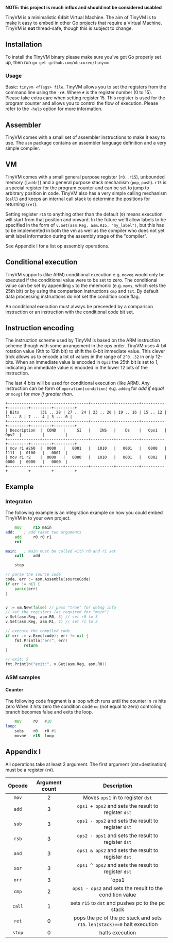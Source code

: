 **NOTE: this project is much influx and should not be considered usabled**

TinyVM is a minimalistic 64bit Virtual Machine. The aim of TinyVM is to make it easy to embed
in other Go projects that require a Virtual Machine. TinyVM is **not** thread-safe, though
this is subject to change.

## Installation

To install the TinyVM binary please make sure you've got Go properly set up, then run
`go get github.com/obscuren/tinyvm`

### Usage

Basic: `tinyvm <flags> file`. TinyVM allows you to set the registers from the command line using the
`-r#`. Where `#` is the register number (0 to 15). Please take extra care when setting register 15.
This register is used for the program counter and allows you to control the flow of execution. Please
refer to the `-help` option for more information.

## Assembler

TinyVM comes with a small set of assembler instructions to make it easy to use. The `asm` package
contains an assembler language definition and a very simple compiler.

## VM

TinyVM comes with a small general purpose register (`r0..r15`), unbounded memory (`[addr]`)
and a general purpose stack mechanism (`pop`, `push`). `r15` is a special register for the
program counter and can be set to jump to arbitrary position in code. TinyVM also has a very
simple calling mechanism (`call`) and keeps an internal call stack to determine the positions
for returning (`ret`).

Setting register `r15` to anything other than the default (`0`) means execution will start from
that position and onward. In the future we'll allow labels to be specified in the form of
`v.Set(asm.Reg, asm.R15, "my_label")`, but this has to be implemented in both the vm as well as
the compiler who does not yet emit label information during the assembly stage of the "compiler".

 See Appendix I for a list op assembly operations.

## Conditional execution

TinyVM supports (like ARM) conditional execution e.g. `moveq` would only be executed if the
conditional value were to be set to zero. The conditional value can be set by appending `s`
to the mnemonic (e.g. `movs`, which sets the 25th bit) or by using the comparison instructions
`cmp` and `tst`. By default data processing instructions do not set the condition code flag.

An conditional execution must always be preceeded by a comparison instruction or an instruction
with the conditional code bit set.

## Instruction encoding

The instruction scheme used by TinyVM is based on the ARM instruction scheme though with
some arrangement in the ops order. TinyVM uses 4-bit rotation value (9th to 12th bit) to
shift the 8-bit immediate value. This clever trick allows us to encode a lot of values in
the range of `2^0..32` in only 12-bits. When an immediate value is encoded in `Ops2` the
25th bit is set to 1, indicating an immediate value is encoded in the lower 12 bits of the
instruction.

The last 4 bits will be used for conditional execution (like ARM). Any instruction can be
form of `operation[condition]` e.g. `addeq` for *add if equal* or `movgt` for *mov if
greater than*.

```
+--------------+---------+----------+----------+----------+----------+---------+---------+---------+
| Bits         |31 .. 28 | 27 .. 24 | 23 .. 20 | 19 .. 16 | 15 .. 12 | 11 .. 8 | 7 ... 4 | 3 ... 0 |
+--------------+---------+----------+----------+----------+----------+---------+---------+---------+
| Description  |  COND   |     SI   |    INS   |    Ds    |   Ops1   |   Ops2  |         |         |
+--------------+---------+----------+----------+----------+----------+---------+---------+---------+
| mov r1 #260  |  0000   |   0001   |   1010   |   0001   |   0000   |   1111  |  0100   |   0001  |
| mov r1 r2    |  0000   |   0000   |   1010   |   0001   |   0002   |   0000  |  0000   |   0000  |
+--------------+---------+----------+----------+----------+----------+---------+---------+---------+
```

## Example

### Integraton

The following example is an integration example on how you could embed TinyVM in to your
own project.

```asm
    mov     r15 main
add:    ; add taket two arguments
	add 	r0 r0 r1
	ret

main:   ; main must be called with r0 and r1 set
	call 	add

	stop

```

```go
// parse the source code
code, err := asm.Assemble(sourceCode)
if err != nil {
    panic(err)
}


v := vm.New(false) // pass "true" for debug info
// set the registers (as required for "main")
v.Set(asm.Reg, asm.R0, 3) // set r0 to 3
v.Set(asm.Reg, asm.R1, 2) // set r1 to 2

// execute the compiled code
if err := v.Exec(code); err != nil {
    fmt.Println("err", err)
        return
}

// exit: 5
fmt.Println("exit:", v.Get(asm.Reg, asm.R0))
```

### ASM samples

#### Counter

The following code fragment is a loop which runs until the counter in `r0` hits zero
When it hits zero the condition code `ne` (not equal to zero) controling branch becomes
false and exits the loop.

```asm
	mov     r0   #10
loop:
	subs	r0   r0 #1
	movne	r15  loop
```


## Appendix I

All operations take at least 2 argument. The first argument (dst=destination) must be a register (`r#`).

| Opcode | Argument count | Description |
|:------:|:--------------:|:-----------:|
| `mov`  | 2              | Moves `ops1` in to register `dst`
| `add`  | 3              | `ops1 + ops2` and sets the result to register `dst`
| `sub`  | 3              | `ops1 - ops2` and sets the result to register `dst`
| `rsb`  | 3              | `ops2 - ops1` and sets the result to register `dst`
| `and`  | 3              | `ops1 & ops2` and sets the result to register `dst`
| `xor`  | 3              | `ops1 ^ ops2` and sets the result to register `dst`
| `orr`  | 3              | `ops1 | ops2` and sets the result to register `dst`
| `cmp`  | 2              | `ops1 - ops2` and sets the result to the condition value
| `call` | 1              | sets `r15` to `dst` and pushes pc to the pc stack
| `ret`  | 0              | pops the pc of the pc stack and sets `r15`. `len(stack)==0` halt execution
| `stop` | 0              | halts execution

